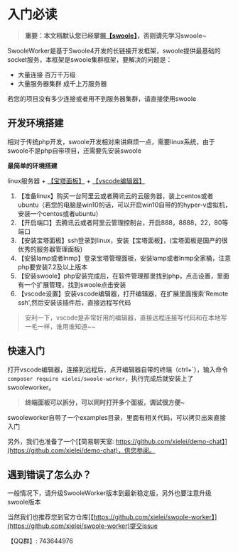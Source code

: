 # 入门必读

> **重要：本文档默认您已经掌握[【swoole】](https://www.swoole.com/)，否则请先学习swoole~**

SwooleWorker是基于Swoole4开发的长链接开发框架，swoole提供最基础的socket服务，本框架是swoole集群框架，要解决的问题是：

* 大量连接 百万千万级
* 大量服务器集群 成千上万服务器

若您的项目没有多少连接或者用不到服务器集群，请直接使用swoole

## 开发环境搭建

相对于传统php开发，swoole开发相对来讲麻烦一点，需要linux系统，由于swoole不是php自带项目，还需要先安装swoole

**最简单的环境搭建**

linux服务器 + [【宝塔面板】](https://www.bt.cn/) + [【vscode编辑器】](https://code.visualstudio.com/)

1. 【准备linux】购买一台阿里云或者腾讯云的云服务器，装上centos或者ubuntu（若您的电脑是win10的话，可以开启win10自带的的hyper-v虚拟机，安装一个centos或者ubuntu）
2. 【开启端口】去腾讯云或者阿里云管理控制台，开启888，8888，22，80等端口
3. 【安装宝塔面板】ssh登录到linux，安装【宝塔面板】，(宝塔面板是国产的很优秀的服务器管理面板)
4. 【安装lamp或者lnmp】登录宝塔管理面板，安装lamp或者lnmp全家桶，注意php要安装7.2及以上版本
5. 【安装swoole】php安装完成后，在软件管理那里找到php，点击设置，里面有一个扩展管理，找到swoole点击安装
6. 【vscode设置】安装vscode编辑器，打开编辑器，在扩展里面搜索'Remote ssh',然后安装该插件后，直接远程写代码

> 安利一下，vscode是非常好用的编辑器，直接远程连接写代码和在本地写一毛一样，谁用谁知道~~

## 快速入门

打开vscode编辑器，连接到远程后，点开编辑器自带的终端（ctrl+\`），输入命令`composer require xielei/swoole-worker`，执行完成后就安装上了swooleworker。

> **终端面板可以拆分，可以同时打开多个面板，调试很方便~**

swooleworker自带了一个examples目录，里面有相关代码，可以拷贝出来直接入门

另外，我们也准备了一个[【简易聊天室: https://github.com/xielei/demo-chat】](https://github.com/xielei/demo-chat)，供您参阅。

## 遇到错误了怎么办？

一般情况下，请升级SwooleWorker版本到最新稳定版，另外也要注意升级swoole版本

当然我们也推荐您到官方仓库[【https://github.com/xielei/swoole-worker】](https://github.com/xielei/swoole-worker)提交issue

【QQ群】: 743644976
